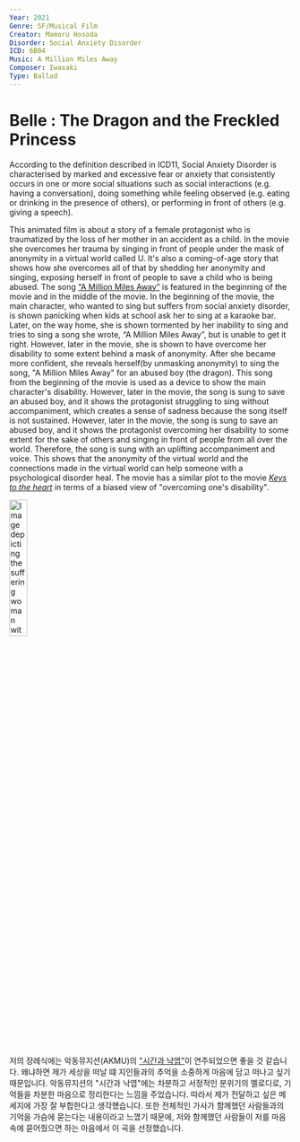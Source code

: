 ```yaml
---
Year: 2021
Genre: SF/Musical Film
Creator: Mamoru Hosoda
Disorder: Social Anxiety Disorder
ICD: 6B04
Music: A Million Miles Away
Composer: Iwasaki
Type: Ballad
---
```


# Belle : The Dragon and the Freckled Princess

 According to the definition described in ICD11, Social Anxiety Disorder is characterised by marked and excessive fear or anxiety that consistently occurs in one or more social situations such as social interactions (e.g. having a conversation), doing something while feeling observed (e.g. eating or drinking in the presence of others), or performing in front of others (e.g. giving a speech).
 
 This animated film is about a story of a female protagonist who is traumatized by the loss of her mother in an accident as a child. In the movie she overcomes her trauma by singing in front of people under the mask of anonymity in a virtual world called U. It's also a coming-of-age story that shows how she overcomes all of that by shedding her anonymity and singing, exposing herself in front of people to save a child who is being abused.
 The song [“A Million Miles Away”](https://youtu.be/UaZrspJ7eVY?si=SFAFhkcIqjb3qbv8) is featured in the beginning of the movie and in the middle of the movie. In the beginning of the movie, the main character, who wanted to sing but suffers from social anxiety disorder, is shown panicking when kids at school ask her to sing at a karaoke bar. Later, on the way home, she is shown tormented by her inability to sing and tries to sing a song she wrote, “A Million Miles Away”, but is unable to get it right. However, later in the movie, she is shown to have overcome her disability to some extent behind a mask of anonymity. After she became more confident, she reveals herself(by unmasking anonymity) to sing the song, "A Million Miles Away" for an abused boy (the dragon). This song from the beginning of the movie is used as a device to show the main character's disability. However, later in the movie, the song is sung to save an abused boy, and it shows the protagonist struggling to sing without accompaniment, which creates a sense of sadness because the song itself is not sustained. However, later in the movie, the song is sung to save an abused boy, and it shows the protagonist overcoming her disability to some extent for the sake of others and singing in front of people from all over the world. Therefore, the song is sung with an uplifting accompaniment and voice. This shows that the anonymity of the virtual world and the connections made in the virtual world can help someone with a psychological disorder heal. The movie has a similar plot to the movie [*Keys to the heart*](choi_jeongin.md) in terms of a biased view of "overcoming one's disability".

<img src="./huh_yejin_img.png" alt="Image depicting the suffering woman with social axiety disorder and the moment when she overcame the disorder" style="width:25%;" />

 저의 장례식에는 악동뮤지션(AKMU)의 ["시간과 낙엽"](https://youtu.be/dbpepFegS6Y?si=pHaH_HAwkZyBse08)이 연주되었으면 좋을 것 같습니다. 왜냐하면 제가 세상을 떠날 떄 지인들과의 추억을 소중하게 마음에 담고 떠나고 싶기 때문입니다. 악동뮤지션의 "시간과 낙엽"에는 차분하고 서정적인 분위기의 멜로디로, 기억들을 차분한 마음으로 정리한다는 느낌을 주었습니다. 따라서 제가 전달하고 싶은 메세지에 가장 잘 부합한다고 생각헀습니다. 또한 전체적인 가사가 함께했던 사람들과의 기억을 가슴에 묻는다는 내용이라고 느꼈기 때문에, 저와 함께했던 사람들이 저를 마음속에 묻어줬으면 하는 마음에서 이 곡을 선정했습니다.

